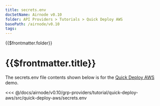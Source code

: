 ```yaml
---
title: secrets.env
docSetName: Airnode v0.10
folder: API Providers > Tutorials > Quick Deploy AWS
basePath: /airnode/v0.10
tags:
---
```


<TitleSpan>{{$frontmatter.folder}}</TitleSpan>

# {{$frontmatter.title}}

<VersionWarning/>

The secrets.env file contents shown below is for the [Quick Deploy AWS](./)
demo.

<!-- prettier-ignore -->
<<< @/docs/airnode/v0.10/grp-providers/tutorial/quick-deploy-aws/src/quick-deploy-aws/secrets.env
